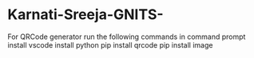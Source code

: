 # Karnati-Sreeja-GNITS-
For QRCode generator run the following commands in command prompt
install vscode
install python
pip install qrcode
pip install image
